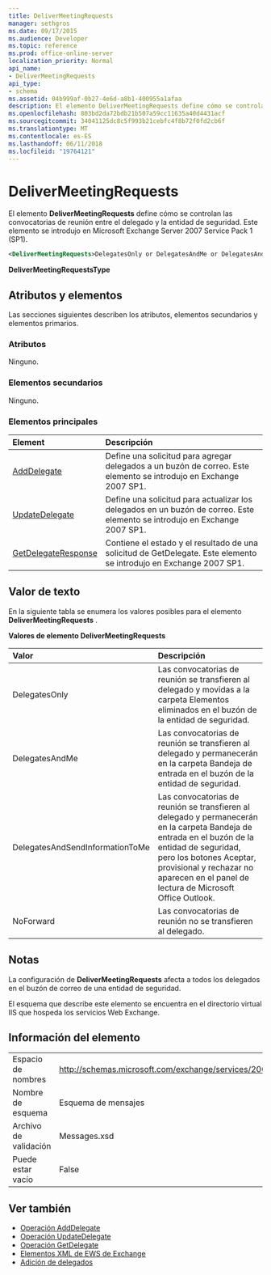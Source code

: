 ```yaml
---
title: DeliverMeetingRequests
manager: sethgros
ms.date: 09/17/2015
ms.audience: Developer
ms.topic: reference
ms.prod: office-online-server
localization_priority: Normal
api_name:
- DeliverMeetingRequests
api_type:
- schema
ms.assetid: 04b999af-0b27-4e6d-a8b1-400955a1afaa
description: El elemento DeliverMeetingRequests define cómo se controlan las convocatorias de reunión entre el delegado y la entidad de seguridad. Este elemento se introdujo en Microsoft Exchange Server 2007 Service Pack 1 (SP1).
ms.openlocfilehash: 803bd2da72bdb21b507a59cc11635a40d4431acf
ms.sourcegitcommit: 34041125dc8c5f993b21cebfc4f8b72f0fd2cb6f
ms.translationtype: MT
ms.contentlocale: es-ES
ms.lasthandoff: 06/11/2018
ms.locfileid: "19764121"
---
```

# <a name="delivermeetingrequests"></a>DeliverMeetingRequests

El elemento **DeliverMeetingRequests** define cómo se controlan las convocatorias de reunión entre el delegado y la entidad de seguridad. Este elemento se introdujo en Microsoft Exchange Server 2007 Service Pack 1 (SP1). 
  
```XML
<DeliverMeetingRequests>DelegatesOnly or DelegatesAndMe or DelegatesAndSendInformationToMe or NoForward</DeliverMeetingRequests>
```

 **DeliverMeetingRequestsType**
## <a name="attributes-and-elements"></a>Atributos y elementos

Las secciones siguientes describen los atributos, elementos secundarios y elementos primarios.
  
### <a name="attributes"></a>Atributos

Ninguno.
  
### <a name="child-elements"></a>Elementos secundarios

Ninguno.
  
### <a name="parent-elements"></a>Elementos principales

|**Element**|**Descripción**|
|:-----|:-----|
|[AddDelegate](adddelegate.md) <br/> |Define una solicitud para agregar delegados a un buzón de correo. Este elemento se introdujo en Exchange 2007 SP1.  <br/> |
|[UpdateDelegate](updatedelegate.md) <br/> |Define una solicitud para actualizar los delegados en un buzón de correo. Este elemento se introdujo en Exchange 2007 SP1.  <br/> |
|[GetDelegateResponse](getdelegateresponse.md) <br/> |Contiene el estado y el resultado de una solicitud de GetDelegate. Este elemento se introdujo en Exchange 2007 SP1.  <br/> |
   
## <a name="text-value"></a>Valor de texto

En la siguiente tabla se enumera los valores posibles para el elemento **DeliverMeetingRequests** . 
  
**Valores de elemento DeliverMeetingRequests**

|**Valor**|**Descripción**|
|:-----|:-----|
|DelegatesOnly  <br/> |Las convocatorias de reunión se transfieren al delegado y movidas a la carpeta Elementos eliminados en el buzón de la entidad de seguridad.  <br/> |
|DelegatesAndMe  <br/> |Las convocatorias de reunión se transfieren al delegado y permanecerán en la carpeta Bandeja de entrada en el buzón de la entidad de seguridad.  <br/> |
|DelegatesAndSendInformationToMe  <br/> |Las convocatorias de reunión se transfieren al delegado y permanecerán en la carpeta Bandeja de entrada en el buzón de la entidad de seguridad, pero los botones Aceptar, provisional y rechazar no aparecen en el panel de lectura de Microsoft Office Outlook.  <br/> |
|NoForward  <br/> |Las convocatorias de reunión no se transfieren al delegado.  <br/> |
   
## <a name="remarks"></a>Notas

La configuración de **DeliverMeetingRequests** afecta a todos los delegados en el buzón de correo de una entidad de seguridad. 
  
El esquema que describe este elemento se encuentra en el directorio virtual IIS que hospeda los servicios Web Exchange.
  
## <a name="element-information"></a>Información del elemento

|||
|:-----|:-----|
|Espacio de nombres  <br/> |http://schemas.microsoft.com/exchange/services/2006/messages  <br/> |
|Nombre de esquema  <br/> |Esquema de mensajes  <br/> |
|Archivo de validación  <br/> |Messages.xsd  <br/> |
|Puede estar vacío  <br/> |False  <br/> |
   
## <a name="see-also"></a>Ver también

- [Operación AddDelegate](adddelegate-operation.md)  
- [Operación UpdateDelegate](updatedelegate-operation.md)  
- [Operación GetDelegate](getdelegate-operation.md)
- [Elementos XML de EWS de Exchange](ews-xml-elements-in-exchange.md)
- [Adición de delegados](http://msdn.microsoft.com/library/3a744150-66a3-4a13-9433-793603ba5038%28Office.15%29.aspx)

